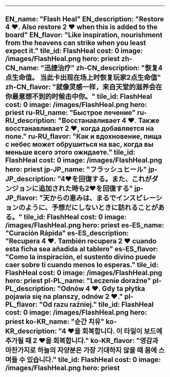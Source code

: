 ---

EN_name: "Flash Heal"
EN_description: "Restore 4 ❤️. Also restore 2 ❤️ when this is added to the board"
EN_flavor: "Like inspiration, nourishment from the heavens can strike when you least expect it."
tile_id: FlashHeal
cost: 0
image: /images/FlashHeal.png
hero: priest
zh-CN_name: "迅捷治疗"
zh-CN_description: "恢复4点生命值。 当此卡出现在场上时恢复玩家2点生命值"
zh-CN_flavor: "就像灵感一样，来自天堂的滋养会在你最意想不到的时候击中你。"
tile_id: FlashHeal
cost: 0
image: /images/FlashHeal.png
hero: priest
ru-RU_name: "Быстрое лечение"
ru-RU_description: "Восстанавливает 4 ❤️. Также восстанавливает 2 ❤️, когда добавляется на поле."
ru-RU_flavor: "Как и вдохновение, пища с небес может обрушиться на вас, когда вы меньше всего этого ожидаете."
tile_id: FlashHeal
cost: 0
image: /images/FlashHeal.png
hero: priest
jp-JP_name: "フラッシュヒール"
jp-JP_description: "4❤️を回復する。また、これがダンジョンに追加された時も2❤️を回復する"
jp-JP_flavor: "天からの恵みは、まるでインスピレーションのように、予想だにしないときに訪れることがある。"
tile_id: FlashHeal
cost: 0
image: /images/FlashHeal.png
hero: priest
es-ES_name: "Curación Rápida"
es-ES_description: "Recupera 4 ❤️. También recupera 2 ❤️ cuando esta ficha sea añadida al tablero"
es-ES_flavor: "Como la inspiración, el sustento divino puede caer sobre tí cuando menos lo esperas."
tile_id: FlashHeal
cost: 0
image: /images/FlashHeal.png
hero: priest
pl-PL_name: "Leczenie doraźne"
pl-PL_description: "Odnów 4 ❤️. Gdy ta płytka pojawia się na planszy, odnów 2 ❤️."
pl-PL_flavor: "Od razu raźniej."
tile_id: FlashHeal
cost: 0
image: /images/FlashHeal.png
hero: priest
ko-KR_name: "순간 치유"
ko-KR_description: "4 ❤️을 회복합니다. 이 타일이 보드에 추가될 때 2 ❤️을 회복합니다."
ko-KR_flavor: "영감과 마찬가지로 하늘의 자양분은 가장 기대하지 않을 때 몸에 스며들 수 있습니다."
tile_id: FlashHeal
cost: 0
image: /images/FlashHeal.png
hero: priest
---